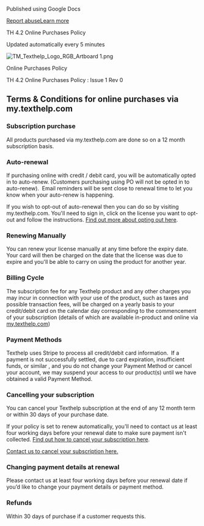 Published using Google Docs

[Report abuse](https://drive.google.com/abuse?id=AKkXjoxKgawshlUn_l9a0qiwgVuWY4MJcOgf7abzGcoMsYc7CW7t0IQEjC5QL1CPeJyeoRzr0IznwcB6mVkdP78:0&docurl=https://docs.google.com/document/d/e/2PACX-1vQCSBCA7MNK_t-Rm0-jpUzEqArG9MzZzgtP6pyMLUDi9Pvdg2Xmd5-XeCV0BoXQ1V2jkx4J3v4pMvjw/pub)[Learn more](https://support.google.com/docs/answer/183965 "Learn more")

TH 4.2 Online Purchases Policy

Updated automatically every 5 minutes

![TM_Texthelp_Logo_RGB_Artboard 1.png](https://lh7-rt.googleusercontent.com/docsz/AD_4nXf5kk4TYsGxez_J1jL6syRYRBixej0o7iKdlgfASraaZcKY3nYfPtaqP5z6USaYu2F2HZ6VEH0a25eEpianCVAghdO4m6ejWHjpvE_VbfKgbiMe-3-gY0-g46aFOLksKJMHSROm1D9kmu2miyI?key=CerK5W3GX_iAWo_Mi8_AKg)

Online Purchases Policy

TH 4.2 Online Purchases Policy : Issue 1 Rev 0

Terms & Conditions for online purchases via my.texthelp.com
-----------------------------------------------------------

### Subscription purchase

All products purchased via my.texthelp.com are done so on a 12 month subscription basis.  

### Auto-renewal

If purchasing online with credit / debit card, you will be automatically opted in to auto-renew. (Customers purchasing using PO will not be opted in to auto-renew).  Email reminders will be sent close to renewal time to let you know when your auto-renew is happening.

If you wish to opt-out of auto-renewal then you can do so by visiting my.texthelp.com. You'll need to sign in, click on the license you want to opt-out and follow the instructions. [Find out more about opting out here](https://www.google.com/url?q=https://support.texthelp.com/help/opting-out-of-auto-renewal&sa=D&source=editors&ust=1732467229710881&usg=AOvVaw33VlRE5xkwKxgQO1HqM2wZ).

### Renewing Manually

You can renew your license manually at any time before the expiry date. Your card will then be charged on the date that the license was due to expire and you'll be able to carry on using the product for another year.

### Billing Cycle

The subscription fee for any Texthelp product and any other charges you may incur in connection with your use of the product, such as taxes and possible transaction fees, will be charged on a yearly basis to your credit/debit card on the calendar day corresponding to the commencement of your subscription (details of which are available in-product and online via [my.texthelp.com](https://www.google.com/url?q=https://my.texthelp.com/&sa=D&source=editors&ust=1732467229711895&usg=AOvVaw2uthRGXFJhka5XryesGy6G))

### Payment Methods

Texthelp uses Stripe to process all credit/debit card information.  If a payment is not successfully settled, due to card expiration, insufficient funds, or similar , and you do not change your Payment Method or cancel your account, we may suspend your access to our product(s) until we have obtained a valid Payment Method.

### Cancelling your subscription

You can cancel your Texthelp subscription at the end of any 12 month term or within 30 days of your purchase date.

If your policy is set to renew automatically, you'll need to contact us at least four working days before your renewal date to make sure payment isn't collected. [Find out how to cancel your subscription here](https://www.google.com/url?q=https://support.texthelp.com/help/opting-out-of-auto-renewal&sa=D&source=editors&ust=1732467229712859&usg=AOvVaw1bR-Rv_0I11ObY8Mm4PueG).

[Contact us to cancel your subscription here.](https://www.google.com/url?q=https://www.texthelp.com/support/contact-us/&sa=D&source=editors&ust=1732467229713178&usg=AOvVaw0zwpRVZ_QKBWPYyyt-EiA_)

### Changing payment details at renewal

Please contact us at least four working days before your renewal date if you’d like to change your payment details or payment method.

### Refunds

Within 30 days of purchase if a customer requests this.